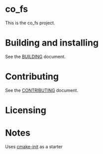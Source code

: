 # co_fs

This is the co_fs project.

# Building and installing

See the [BUILDING](BUILDING.md) document.

# Contributing

See the [CONTRIBUTING](CONTRIBUTING.md) document.

# Licensing

<!--
Please go to https://choosealicense.com/ and choose a license that fits your
needs. GNU GPLv3 is a pretty nice option ;-)
-->

# Notes

Uses [cmake-init](https://github.com/friendlyanon/cmake-init) as a starter
